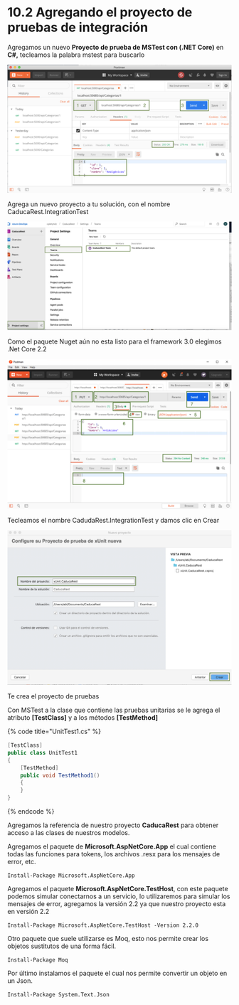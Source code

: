 # 10.2 Agregando el proyecto de pruebas de integración

Agregamos un nuevo **Proyecto de prueba de MSTest con \(.NET Core\)** en **C\#,** tecleamos la palabra mstest para buscarlo

![](../.gitbook/assets/image%20%28188%29.png)

Agrega un nuevo proyecto a tu solución, con el nombre CaducaRest.IntegrationTest

![](../.gitbook/assets/image%20%2872%29.png)

Como el paquete Nuget aún no esta listo para el framework 3.0 elegimos .Net Core 2.2

![](../.gitbook/assets/image%20%28212%29.png)

Tecleamos el nombre CadudaRest.IntegrationTest y damos clic en Crear

![](../.gitbook/assets/image%20%28123%29.png)

Te crea el proyecto de pruebas 

Con MSTest a la clase que contiene las pruebas unitarias se le agrega el atributo **\[TestClass\]** y a los métodos **\[TestMethod\]**

{% code title="UnitTest1.cs" %}
```csharp
[TestClass]
public class UnitTest1
{
    [TestMethod]
    public void TestMethod1()
    {
    }
}
```
{% endcode %}

Agregamos la referencia de nuestro proyecto **CaducaRest** para obtener acceso a las clases de nuestros modelos.

Agregamos el paquete de **Microsoft.AspNetCore.App** el cual contiene todas las funciones para tokens, los archivos .resx para los mensajes de error, etc.

```text
Install-Package Microsoft.AspNetCore.App 
```

Agregamos el paquete **Microsoft.AspNetCore.TestHost**, con este paquete podemos simular conectarnos a un servicio, lo utilizaremos para simular los mensajes de error, agregamos la versión 2.2 ya que nuestro proyecto esta en versión 2.2

```text
Install-Package Microsoft.AspNetCore.TestHost -Version 2.2.0
```

Otro paquete que suele utilizarse es Moq, esto nos permite crear los objetos sustitutos de una forma fácil.

```text
Install-Package Moq
```

Por último instalamos el paquete el cual nos permite convertir un objeto en un Json.

```text
Install-Package System.Text.Json 
```

